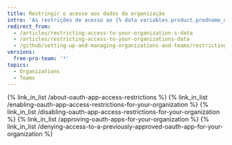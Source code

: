 ```yaml
---
title: Restringir o acesso aos dados da organização
intro: 'As restrições de acesso ao {% data variables.product.prodname_oauth_app %} permitem que os proprietários da organização restrinjam o acesso de um app não confiável aos dados da organização. Os integrantes da organização podem então usar o {% data variables.product.prodname_oauth_app %} para as contas de usuário pessoais, mantendo os dados da organização seguros.'
redirect_from:
  - /articles/restricting-access-to-your-organization-s-data
  - /articles/restricting-access-to-your-organizations-data
  - /github/setting-up-and-managing-organizations-and-teams/restricting-access-to-your-organizations-data
versions:
  free-pro-team: '*'
topics:
  - Organizations
  - Teams
---
```


{% link_in_list /about-oauth-app-access-restrictions %}
{% link_in_list /enabling-oauth-app-access-restrictions-for-your-organization %}
{% link_in_list /disabling-oauth-app-access-restrictions-for-your-organization %}
{% link_in_list /approving-oauth-apps-for-your-organization %}
{% link_in_list /denying-access-to-a-previously-approved-oauth-app-for-your-organization %}
